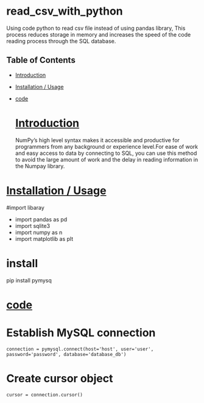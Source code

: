 # read_csv_with_python
Using code python to read csv file instead of using pandas library,
This process reduces storage in memory and 
increases the speed of the code reading process
through the SQL database.


## Table of Contents
* [Introduction](#Introduction)
* [Installation / Usage](#Installation--Usage)
* [code](#code)


  # [Introduction](#Introduction)
  NumPy’s high level syntax makes it accessible and productive for
  programmers from any background or experience level.For ease of work and
  easy access to data by connecting to SQL, you can use this method to avoid the large amount of work and
  the delay in reading information in the Numpay library.


# [Installation / Usage](#Installation--Usage)

#import libaray
* import pandas as pd
* import sqlite3
* import numpy as n
* import matplotlib as plt

# install 
  pip install pymysq



# [code](#code)
  
  
 # Establish MySQL connection
    connection = pymysql.connect(host='host', user='user', password='password', database='database_db')

 # Create cursor object
    cursor = connection.cursor()
